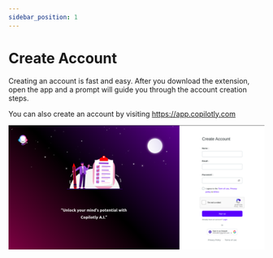 ```yaml
---
sidebar_position: 1
---
```


# Create Account

Creating an account is fast and easy. After you download the extension, open the app and a prompt will guide you through the account creation steps.

You can also create an account by visiting <https://app.copilotly.com>

![Create an account](./img/sign-up.png)
